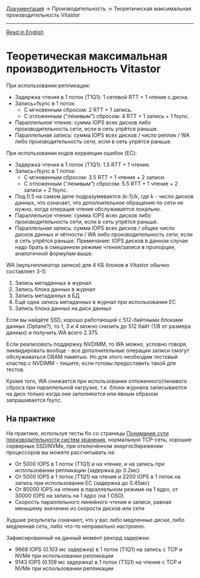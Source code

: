 [Документация](../../README-ru.md#документация) → Производительность → Теоретическая максимальная производительность Vitastor

-----

[Read in English](theoretical.en.md)

# Теоретическая максимальная производительность Vitastor

При использовании репликации:
- Задержка чтения в 1 поток (T1Q1): 1 сетевой RTT + 1 чтение с диска.
- Запись+fsync в 1 поток:
  - С мгновенным сбросом: 2 RTT + 1 запись.
  - С отложенным ("ленивым") сбросом: 4 RTT + 1 запись + 1 fsync.
- Параллельное чтение: сумма IOPS всех дисков либо производительность сети, если в сеть упрётся раньше.
- Параллельная запись: сумма IOPS всех дисков / число реплик / WA либо производительность сети, если в сеть упрётся раньше.

При использовании кодов коррекции ошибок (EC):
- Задержка чтения в 1 поток (T1Q1): 1.5 RTT + 1 чтение.
- Запись+fsync в 1 поток:
  - С мгновенным сбросом: 3.5 RTT + 1 чтение + 2 записи.
  - С отложенным ("ленивым") сбросом: 5.5 RTT + 1 чтение + 2 записи + 2 fsync.
- Под 0.5 на самом деле подразумевается (k-1)/k, где k - число дисков данных,
  что означает, что дополнительное обращение по сети не нужно, когда операция
  чтения обслуживается локально.
- Параллельное чтение: сумма IOPS всех дисков либо производительность сети, если в сеть упрётся раньше.
- Параллельная запись: сумма IOPS всех дисков / общее число дисков данных и чётности / WA либо производительность сети, если в сеть упрётся раньше.
  Примечание: IOPS дисков в данном случае надо брать в смешанном режиме чтения/записи в пропорции, аналогичной формулам выше.

WA (мультипликатор записи) для 4 КБ блоков в Vitastor обычно составляет 3-5:
1. Запись метаданных в журнал
2. Запись блока данных в журнал
3. Запись метаданных в БД
4. Ещё одна запись метаданных в журнал при использовании EC
5. Запись блока данных на диск данных

Если вы найдёте SSD, хорошо работающий с 512-байтными блоками данных (Optane?),
то 1, 3 и 4 можно снизить до 512 байт (1/8 от размера данных) и получить WA всего 2.375.

Если реализовать поддержку NVDIMM, то WA можно, условно говоря, ликвидировать вообще - все
дополнительные операции записи смогут обслуживаться DRAM памятью. Но для этого необходим
тестовый кластер с NVDIMM - пишите, если готовы предоставить такой для тестов.

Кроме того, WA снижается при использовании отложенного/ленивого сброса при параллельной
нагрузке, т.к. блоки журнала записываются на диск только когда они заполняются или явным
образом запрашивается fsync.

## На практике

На практике, используя тесты fio со страницы [Понимание сути производительности систем хранения](understanding.ru.md),
нормальную TCP-сеть, хорошие серверные SSD/NVMe, при отключённом энергосбережении процессоров вы можете рассчитывать на:
- От 5000 IOPS в 1 поток (T1Q1) и на чтение, и на запись при использовании репликации (задержка до 0.2мс)
- От 5000 IOPS в 1 поток (T1Q1) на чтение и 2200 IOPS в 1 поток на запись при использовании EC (задержка до 0.45мс)
- От 80000 IOPS на чтение в параллельном режиме на 1 ядро, от 30000 IOPS на запись на 1 ядро (на 1 OSD)
- Скорость параллельного линейного чтения и записи, равная меньшему значению из скорости дисков или сети

Худшие результаты означают, что у вас либо медленные диски, либо медленная сеть, либо что-то неправильно настроено.

Зафиксированный на данный момент рекорд задержки:
- 9668 IOPS (0.103 мс задержка) в 1 поток (T1Q1) на запись с TCP и NVMe при использовании репликации
- 9143 IOPS (0.109 мс задержка) в 1 поток (T1Q1) на чтение с TCP и NVMe при использовании репликации
